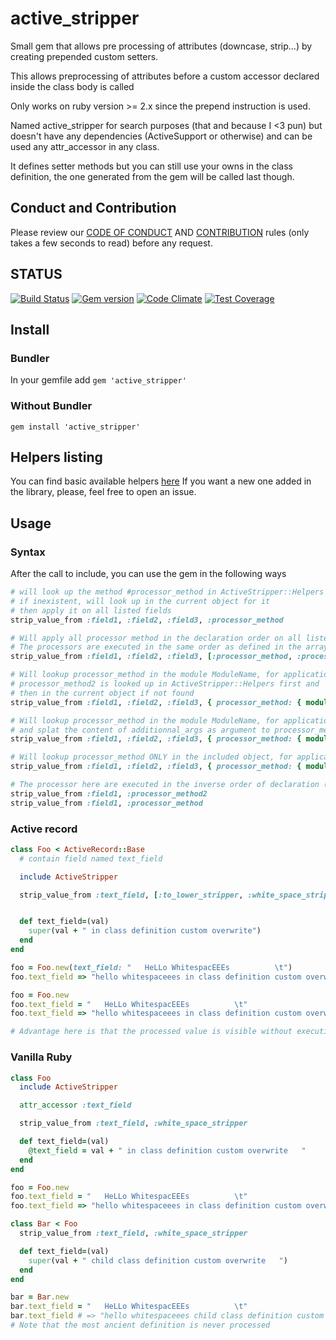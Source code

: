 # active_stripper

Small gem that allows pre processing of attributes (downcase, strip...) by creating prepended custom setters.

This allows preprocessing of attributes before a custom accessor declared inside the class body is called

Only works on ruby version >= 2.x since the prepend instruction is used.

Named active_stripper for search purposes (that and because I <3 pun) but doesn't have any dependencies (ActiveSupport or otherwise) and can be used any attr_accessor in any class.

It defines setter methods but you can still use your owns in the class definition, the one generated from the gem will be called last though.

## Conduct and Contribution
Please review our [CODE OF CONDUCT](https://github.com/nekogami/active_stripper/blob/master/CODE_OF_CONDUCT.md) AND
[CONTRIBUTION](https://github.com/nekogami/active_stripper/blob/master/CONTRIBUTING.md) rules (only takes a few seconds to read) before any request.

## STATUS
[![Build Status](https://travis-ci.org/nekogami/active_stripper.svg?branch=master)](https://travis-ci.org/nekogami/active_stripper)
[![Gem version](https://img.shields.io/gem/v/active_stripper.svg?style=flat)](http://rubygems.org/gems/active_stripper "View this project in Rubygems")
[![Code Climate](https://codeclimate.com/github/nekogami/active_stripper/badges/gpa.svg)](https://codeclimate.com/github/nekogami/active_stripper)
[![Test Coverage](https://codeclimate.com/github/nekogami/active_stripper/badges/coverage.svg)](https://codeclimate.com/github/nekogami/active_stripper/coverage)

## Install

### Bundler
In your gemfile add
`gem 'active_stripper'`

### Without Bundler
`gem install 'active_stripper'`

## Helpers listing

You can find basic available helpers [here](https://github.com/nekogami/active_stripper/blob/master/lib/active_stripper/helpers.rb)
If you want a new one added in the library, please, feel free to open an issue.


## Usage

### Syntax
After the call to include, you can use the gem in the following ways

```ruby
# will look up the method #processor_method in ActiveStripper::Helpers
# if inexistent, will look up in the current object for it
# then apply it on all listed fields
strip_value_from :field1, :field2, :field3, :processor_method
```

```ruby
# Will apply all processor method in the declaration order on all listed fields
# The processors are executed in the same order as defined in the array (left to right)
strip_value_from :field1, :field2, :field3, [:processor_method, :processor_method2]
```

```ruby
# Will lookup processor_method in the module ModuleName, for application on all fields
# processor_method2 is looked up in ActiveStripper::Helpers first and
# then in the current object if not found
strip_value_from :field1, :field2, :field3, { processor_method: { module: :ModuleName }, processor_method2: nil }
```

```ruby
# Will lookup processor_method in the module ModuleName, for application on all fields
# and splat the content of additionnal_args as argument to processor_method
strip_value_from :field1, :field2, :field3, { processor_method: { module: :ModuleName }, additionnal_args: [1] }
```


```ruby
# Will lookup processor_method ONLY in the included object, for application on all fields
strip_value_from :field1, :field2, :field3, { processor_method: { module: "" } }
```

```ruby
# The processor here are executed in the inverse order of declaration (bottom to top)
strip_value_from :field1, :processor_method2
strip_value_from :field1, :processor_method
```

### Active record
```ruby
class Foo < ActiveRecord::Base
  # contain field named text_field

  include ActiveStripper

  strip_value_from :text_field, [:to_lower_stripper, :white_space_stripper]


  def text_field=(val)
    super(val + " in class definition custom overwrite")
  end
end

foo = Foo.new(text_field: "   HeLLo WhitespacEEEs          \t")
foo.text_field => "hello whitespaceees in class definition custom overwrite"

foo = Foo.new
foo.text_field = "   HeLLo WhitespacEEEs          \t"
foo.text_field => "hello whitespaceees in class definition custom overwrite"

# Advantage here is that the processed value is visible without executing a hook like before_validation etc etc
```

### Vanilla Ruby

```ruby
class Foo
  include ActiveStripper

  attr_accessor :text_field

  strip_value_from :text_field, :white_space_stripper

  def text_field=(val)
    @text_field = val + " in class definition custom overwrite   "
  end
end

foo = Foo.new
foo.text_field = "   HeLLo WhitespacEEEs          \t"
foo.text_field => "hello whitespaceees in class definition custom overwrite   "

class Bar < Foo
  strip_value_from :text_field, :white_space_stripper

  def text_field=(val)
    super(val + " child class definition custom overwrite   ")
  end
end

bar = Bar.new
bar.text_field = "   HeLLo WhitespacEEEs          \t"
bar.text_field # => "hello whitespaceees child class definition custom overwrite in class definition custom overwrite   "
# Note that the most ancient definition is never processed

```
